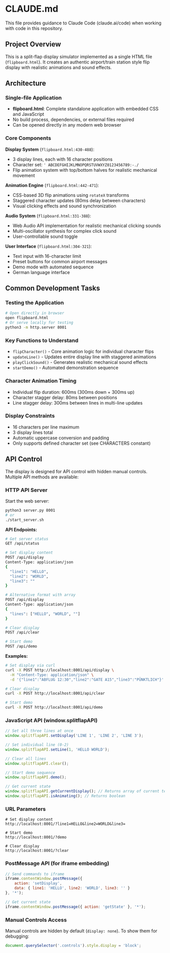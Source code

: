 # CLAUDE.md

This file provides guidance to Claude Code (claude.ai/code) when working with code in this repository.

## Project Overview

This is a split-flap display simulator implemented as a single HTML file (`flipboard.html`). It creates an authentic airport/train station style flip display with realistic animations and sound effects.

## Architecture

### Single-file Application
- **flipboard.html**: Complete standalone application with embedded CSS and JavaScript
- No build process, dependencies, or external files required
- Can be opened directly in any modern web browser

### Core Components

**Display System** (`flipboard.html:430-488`):
- 3 display lines, each with 16 character positions
- Character set: `' ABCDEFGHIJKLMNOPQRSTUVWXYZ0123456789:-./`
- Flip animation system with top/bottom halves for realistic mechanical movement

**Animation Engine** (`flipboard.html:442-471`):
- CSS-based 3D flip animations using `rotateX` transforms
- Staggered character updates (80ms delay between characters)
- Visual clicking effects and sound synchronization

**Audio System** (`flipboard.html:331-388`):
- Web Audio API implementation for realistic mechanical clicking sounds
- Multi-oscillator synthesis for complex click sound
- User-controllable sound toggle

**User Interface** (`flipboard.html:304-321`):
- Text input with 16-character limit
- Preset buttons for common airport messages
- Demo mode with automated sequence
- German language interface

## Common Development Tasks

### Testing the Application
```bash
# Open directly in browser
open flipboard.html
# Or serve locally for testing
python3 -m http.server 8001
```

### Key Functions to Understand
- `flipCharacter()` - Core animation logic for individual character flips
- `updateLine()` - Updates entire display line with staggered animations
- `playClickSound()` - Generates realistic mechanical sound effects
- `startDemo()` - Automated demonstration sequence

### Character Animation Timing
- Individual flip duration: 600ms (300ms down + 300ms up)
- Character stagger delay: 80ms between positions
- Line stagger delay: 300ms between lines in multi-line updates

### Display Constraints
- 16 characters per line maximum
- 3 display lines total
- Automatic uppercase conversion and padding
- Only supports defined character set (see CHARACTERS constant)

## API Control

The display is designed for API control with hidden manual controls. Multiple API methods are available:

### HTTP API Server
Start the web server:
```bash
python3 server.py 8001
# or
./start_server.sh
```

**API Endpoints:**
```bash
# Get server status
GET /api/status

# Set display content
POST /api/display
Content-Type: application/json
{
  "line1": "HELLO",
  "line2": "WORLD",
  "line3": ""
}

# Alternative format with array
POST /api/display
Content-Type: application/json
{
  "lines": ["HELLO", "WORLD", ""]
}

# Clear display
POST /api/clear

# Start demo
POST /api/demo
```

**Examples:**
```bash
# Set display via curl
curl -X POST http://localhost:8001/api/display \
  -H "Content-Type: application/json" \
  -d '{"line1":"ABFLUG 12:30","line2":"GATE A15","line3":"PÜNKTLICH"}'

# Clear display
curl -X POST http://localhost:8001/api/clear

# Start demo
curl -X POST http://localhost:8001/api/demo
```

### JavaScript API (window.splitflapAPI)
```javascript
// Set all three lines at once
window.splitflapAPI.setDisplay('LINE 1', 'LINE 2', 'LINE 3');

// Set individual line (0-2)
window.splitflapAPI.setLine(1, 'HELLO WORLD');

// Clear all lines
window.splitflapAPI.clear();

// Start demo sequence
window.splitflapAPI.demo();

// Get current state
window.splitflapAPI.getCurrentDisplay(); // Returns array of current text
window.splitflapAPI.isAnimating(); // Returns boolean
```

### URL Parameters
```
# Set display content
http://localhost:8001/?line1=HELLO&line2=WORLD&line3=

# Start demo
http://localhost:8001/?demo

# Clear display
http://localhost:8001/?clear
```

### PostMessage API (for iframe embedding)
```javascript
// Send commands to iframe
iframe.contentWindow.postMessage({
    action: 'setDisplay',
    data: { line1: 'HELLO', line2: 'WORLD', line3: '' }
}, '*');

// Get current state
iframe.contentWindow.postMessage({ action: 'getState' }, '*');
```

### Manual Controls Access
Manual controls are hidden by default (`display: none`). To show them for debugging:
```javascript
document.querySelector('.controls').style.display = 'block';
```